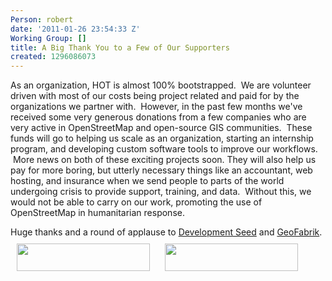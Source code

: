 ```yaml
---
Person: robert
date: '2011-01-26 23:54:33 Z'
Working Group: []
title: A Big Thank You to a Few of Our Supporters
created: 1296086073
---
```

<p>As an organization, HOT is almost 100% bootstrapped. &nbsp;We are volunteer driven with most of our costs being project related and paid for by the organizations we partner with. &nbsp;However, in the past few months we've received some very generous donations from a few companies who are very active in OpenStreetMap and open-source GIS communities. &nbsp;These funds will go to helping us scale as an organization, starting an internship program, and developing custom software tools to improve our workflows. &nbsp;More news on both of these exciting projects soon. They will also help us pay for more boring, but utterly necessary things like an accountant, web hosting, and insurance when we send people to parts of the world undergoing crisis to provide support, training, and data. &nbsp;Without this, we would not be able to carry on our work, promoting the use of OpenStreetMap in humanitarian response.</p><p>Huge thanks and a round of applause to <a href="http://www.developmentseed.org">Development Seed</a> and <a href="http://geofabrik.de">GeoFabrik</a>. <a href="http://www.developmentseed.org"><img class="size-full wp-image-87 alignleft" style="padding: 10px;" src="http://hot.openstreetmap.org/weblog/wp-content/uploads/2011/01/Screen-shot-2011-01-26-at-10.34.41-AM.png" alt="" width="213" height="44"></a> <a href="http://geofabrik.de"><img class="alignleft size-full wp-image-86 alignleft" style="padding: 10px;" title="Screen shot 2011-01-26 at 10.34.04 AM" src="http://hot.openstreetmap.org/weblog/wp-content/uploads/2011/01/Screen-shot-2011-01-26-at-10.34.04-AM.png" alt="" width="213" height="44"></a> <img style="padding: 10px;" src="http://www.brutalundeath.com/photos/albums/userpics/10001/applause.gif" alt=""></p>
